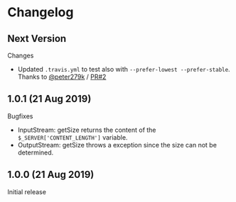 # Changelog

## Next Version
Changes
- Updated `.travis.yml` to test also with `--prefer-lowest --prefer-stable`. Thanks to [@peter279k](https://github.com/peter279k) / [PR#2](https://github.com/mintware-de/streams/pull/2)

## 1.0.1 (21 Aug 2019)

Bugfixes
- InputStream: getSize returns the content of the `$_SERVER['CONTENT_LENGTH']` variable. 
- OutputStream: getSize throws a exception since the size can not be determined.

## 1.0.0 (21 Aug 2019)

Initial release
